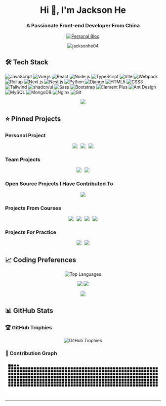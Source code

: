 <h1 align="center">Hi 👋, I'm Jackson He</h1>
<h3 align="center">A Passionate Front-end Developer From China</h3>

<p align="center">
  <a href="https://jacksonhe.notion.site" target="_blank">
    <img src="https://img.shields.io/badge/📖_Personal_Blog-Notion-000000?style=for-the-badge&logo=notion&logoColor=white" alt="Personal Blog" />
  </a>
</p>

<p align="center">
  <img src="https://komarev.com/ghpvc/?username=jacksonhe04&label=Profile%20views&color=0e75b6&style=flat" alt="jacksonhe04" />
</p>

## 🛠 Tech Stack

![JavaScript](https://img.shields.io/badge/-JavaScript-F7DF1E?style=flat-square&logo=javascript&logoColor=black)
![Vue.js](https://img.shields.io/badge/-Vue.js-4FC08D?style=flat-square&logo=vue.js&logoColor=white)
![React](https://img.shields.io/badge/-React-61DAFB?style=flat-square&logo=react&logoColor=black)
![Node.js](https://img.shields.io/badge/-Node.js-339933?style=flat-square&logo=node.js&logoColor=white)
![TypeScript](https://img.shields.io/badge/-TypeScript-3178C6?style=flat-square&logo=typescript&logoColor=white)
![Vite](https://img.shields.io/badge/-Vite-646CFF?style=flat-square&logo=vite&logoColor=white)
![Webpack](https://img.shields.io/badge/-Webpack-8DD6F9?style=flat-square&logo=webpack&logoColor=black)
![Rollup](https://img.shields.io/badge/-Rollup-EC4A3F?style=flat-square&logo=rollup.js&logoColor=white)
![Next.js](https://img.shields.io/badge/-Next.js-000000?style=flat-square&logo=next.js&logoColor=white)
![Nest.js](https://img.shields.io/badge/-NestJs-E0234E?style=flat-square&logo=nestjs&logoColor=white)
![Python](https://img.shields.io/badge/-Python-3776AB?style=flat-square&logo=python&logoColor=white)
![Django](https://img.shields.io/badge/-Django-092E20?style=flat-square&logo=django&logoColor=white)
![HTML5](https://img.shields.io/badge/-HTML5-E34F26?style=flat-square&logo=html5&logoColor=white)
![CSS3](https://img.shields.io/badge/-CSS3-1572B6?style=flat-square&logo=css3&logoColor=white)
![Tailwind](https://img.shields.io/badge/-Tailwind-06B6D4?style=flat-square&logo=tailwind-css&logoColor=white)
![shadcn/ui](https://img.shields.io/badge/-shadcn/ui-000000?style=flat-square&logo=shadcnui&logoColor=white)
![Sass](https://img.shields.io/badge/-Sass-CC6699?style=flat-square&logo=sass&logoColor=white)
![Bootstrap](https://img.shields.io/badge/-Bootstrap-7952B3?style=flat-square&logo=bootstrap&logoColor=white)
![Element Plus](https://img.shields.io/badge/-Element%20Plus-409EFF?style=flat-square&logo=element&logoColor=white)
![Ant Design](https://img.shields.io/badge/-Ant%20Design-0170FE?style=flat-square&logo=ant-design&logoColor=white)
![MySQL](https://img.shields.io/badge/-MySQL-4479A1?style=flat-square&logo=mysql&logoColor=white)
![MongoDB](https://img.shields.io/badge/-MongoDB-47A248?style=flat-square&logo=mongodb&logoColor=white)
![Nginx](https://img.shields.io/badge/-Nginx-009639?style=flat-square&logo=nginx&logoColor=white)
![Git](https://img.shields.io/badge/-Git-F05032?style=flat-square&logo=git&logoColor=white)

<p align="center">
<!-- 一年贡献山峰 -->
  <img src="https://github-profile-summary-cards.vercel.app/api/cards/profile-details?username=JacksonHe04&theme=default" />
</p>

## ⭐ Pinned Projects

### Personal Project

<div style="display: flex; flex-wrap: wrap; justify-content: center; gap: 10px;">
  <!-- flow-flat -->
  <a href="https://github.com/JacksonHe04/flow-flat">
    <img src="https://github-readme-stats.vercel.app/api/pin/?username=JacksonHe04&repo=flow-flat&theme=default" style="flex: 0 0 calc(50% - 5px); max-width: 400px;" />
  </a>
  <!-- liken -->
  <a href="https://github.com/JacksonHe04/liken">
    <img src="https://github-readme-stats.vercel.app/api/pin/?username=JacksonHe04&repo=liken&theme=default" style="flex: 0 0 calc(50% - 5px); max-width: 400px;" />
  </a>
  <!-- find-yourself -->
  <a href="https://github.com/JacksonHe04/find-yourself">
    <img src="https://github-readme-stats.vercel.app/api/pin/?username=JacksonHe04&repo=find-yourself&theme=default" style="flex: 0 0 calc(50% - 5px); max-width: 400px;" />
  </a>
</div>

### Team Projects

<div style="display: flex; flex-wrap: wrap; justify-content: center; gap: 10px;">
  <a href="https://github.com/JacksonHe04/palm-ams">
    <img src="https://github-readme-stats.vercel.app/api/pin/?username=JacksonHe04&repo=palm-ams&theme=default" style="flex: 0 0 calc(50% - 5px); max-width: 400px;" />
  </a>
  <a href="https://github.com/JacksonHe04/bing-wen-book-store">
    <img src="https://github-readme-stats.vercel.app/api/pin/?username=JacksonHe04&repo=bing-wen-book-store&theme=default" style="flex: 0 0 calc(50% - 5px); max-width: 400px;" />
  </a>
</div>

### Open Source Projects I Have Contributed To

<div style="display: flex; flex-wrap: wrap; justify-content: center; gap: 10px;">
  <a href="https://github.com/Warma10032/VideoAdGuard">
    <img src="https://github-readme-stats.vercel.app/api/pin/?username=Warma10032&repo=VideoAdGuard&theme=default" style="flex: 0 0 calc(50% - 5px); max-width: 400px;" />
  </a>
</div>

### Projects From Courses

<div style="display: flex; flex-wrap: wrap; justify-content: center; gap: 10px;">
  <!-- multi-agent-system -->
  <a href="https://github.com/JacksonHe04/multi-agent-system">
    <img src="https://github-readme-stats.vercel.app/api/pin/?username=JacksonHe04&repo=multi-agent-system&theme=default" style="flex: 0 0 calc(50% - 5px); max-width: 400px;" />
  </a>
  <!-- auto-planning -->
  <a href="https://github.com/JacksonHe04/auto-planning">
    <img src="https://github-readme-stats.vercel.app/api/pin/?username=JacksonHe04&repo=auto-planning&theme=default" style="flex: 0 0 calc(50% - 5px); max-width: 400px;" />
  </a>
  <!-- smart-table-llm -->
  <a href="https://github.com/JacksonHe04/smart-table-llm">
    <img src="https://github-readme-stats.vercel.app/api/pin/?username=JacksonHe04&repo=smart-table-llm&theme=default" style="flex: 0 0 calc(50% - 5px); max-width: 400px;" />
  </a>
  <!-- seu-rating -->
  <a href="https://github.com/JacksonHe04/seu-rating">
    <img src="https://github-readme-stats.vercel.app/api/pin/?username=JacksonHe04&repo=seu-rating&theme=default" style="flex: 0 0 calc(50% - 5px); max-width: 400px;" />
  </a>
</div>

### Projects For Practice

<div style="display: flex; flex-wrap: wrap; justify-content: center; gap: 10px;">
  <!-- coding-in-javascript -->
  <a href="https://github.com/JacksonHe04/coding-in-javascript">
    <img src="https://github-readme-stats.vercel.app/api/pin/?username=JacksonHe04&repo=coding-in-javascript&theme=default" style="flex: 0 0 calc(50% - 5px); max-width: 400px;" />
  </a>
  <!-- mini-react-by-ts -->
  <a href="https://github.com/JacksonHe04/mini-react-by-ts">
    <img src="https://github-readme-stats.vercel.app/api/pin/?username=JacksonHe04&repo=mini-react-by-ts&theme=default" style="flex: 0 0 calc(50% - 5px); max-width: 400px;" />
  </a>
</div>

## 📈 Coding Preferences

<!-- 语言统计 -->
<div align="center">
  <img src="https://github-readme-stats.vercel.app/api/top-langs/?username=jacksonhe04&layout=compact&theme=default" alt="Top Languages" />
</div>

<p align="center">
  <!-- 仓库语言统计 -->
  <img src="https://github-profile-summary-cards.vercel.app/api/cards/repos-per-language?username=JacksonHe04&theme=default" />
  <!-- 提交语言统计 -->
  <img src="https://github-profile-summary-cards.vercel.app/api/cards/most-commit-language?username=JacksonHe04&theme=default" />
</p>

<p align="center">
<!-- 提交时间统计 -->
    <img src="https://github-profile-summary-cards.vercel.app/api/cards/productive-time?username=JacksonHe04&theme=default&utcOffset=8" />
</p>

## 📊 GitHub Stats

### 🏆 GitHub Trophies

<div align="center">
  <img src="https://github-profile-trophy.vercel.app/?username=jacksonhe04&theme=flat&no-frame=false&no-bg=true&margin-w=4" alt="GitHub Trophies" />
</div>

### 🐍 Contribution Graph

<div align="center">
  <img src="https://github.com/jacksonhe04/jacksonhe04/blob/output/github-contribution-grid-snake.svg" alt="Snake Game" />
</div>

---
